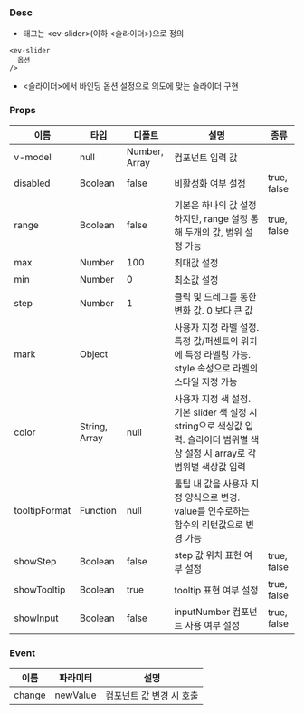 ### Desc
- 태그는 &lt;ev-slider&gt;(이하 <슬라이더>)으로 정의

```
<ev-slider
  옵션
/>
```
- <슬라이더>에서 바인딩 옵션 설정으로 의도에 맞는 슬라이더 구현


### Props

| 이름 | 타입 | 디폴트 | 설명 | 종류 |
| --- | ---- | ----- | ---- | --- |
| v-model | null | Number, Array | 컴포넌트 입력 값 | |
| disabled | Boolean | false | 비활성화 여부 설정 | true, false |
| range | Boolean | false | 기본은 하나의 값 설정하지만, range 설정 통해 두개의 값, 범위 설정 가능 | true, false |
| max | Number | 100 | 최대값 설정 | |
| min | Number | 0 | 최소값 설정 | |
| step | Number | 1 | 클릭 및 드레그를 통한 변화 값. 0 보다 큰 값 | |
| mark | Object |  | 사용자 지정 라벨 설정. 특정 값/퍼센트의 위치에 특정 라벨링 가능. style 속성으로 라벨의 스타일 지정 가능 | | 
| color | String, Array | null | 사용자 지정 색 설정. 기본 slider 색 설정 시 string으로 색상값 입력. 슬라이더 범위별 색상 설정 시 array로 각 범위별 색상값 입력   | |
| tooltipFormat | Function | null | 툴팁 내 값을 사용자 지정 양식으로 변경. value를 인수로하는 함수의 리턴값으로 변경 가능 | |
| showStep | Boolean | false | step 값 위치 표현 여부 설정 | true, false |
| showTooltip | Boolean | true | tooltip 표현 여부 설정 | true, false |
| showInput | Boolean | false | inputNumber 컴포넌트 사용 여부 설정 | true, false |


### Event

 | 이름 | 파라미터 | 설명 |
 | ---- | ------- | ---- |
 | change | newValue | 컴포넌트 값 변경 시 호출 |
